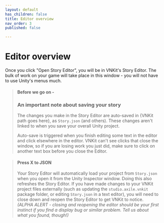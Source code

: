```yaml
---
layout: default
has_children: false
title: Editor overview
nav_order: 3
published: false

---
```

# Editor overview 

Once you click "Open Story Editor", you will be in VNKit's Story Editor. The bulk of work on your game will take place in this window - you will not have to use Unity's menus much.

> #### Before we go on -
>
> ### An important note about saving your story
>
> The changes you make in the Story Editor are auto-saved in {VNKit path goes here}, as `Story.json` (and others). These changes aren't linked to when you save your overall Unity project. 
>
> Auto-save is triggered when you finish editing some text in the editor and click elsewhere in the editor. VNKit can't see clicks that close the window, so if you are losing work you just did, make sure to click on another text box before you close the Editor.

> #### Press X to JSON
>
> Your Story Editor will automatically load your project from `Story.json` when you open it from the Unity Inspector window. Doing this also refreshes the Story Editor. If you have made changes to your VNKit project files externally (such as updating the `studio.axile.vnkit` package folder, or editing `Story.json` in a text editor), you will need to close down and reopen the Story Editor to get VNKit to notice. _(ALPHA ALERT - closing and reopening the editor should be your first instinct if you find a display bug or similar problem. Tell us about what you found, though!)_